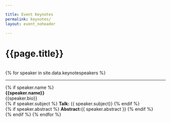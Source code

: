 ```yaml
---

title: Event Keynotes
permalink: keynotes/
layout: event_noheader

---
```


# {{page.title}}
<br>
<div class="keynote-full">
{% for speaker in site.data.keynotespeakers %}
<hr>
		{% if speaker.name %}
		<div>
		    <a name="{{speaker.name}}"><img style="background-image: url(/assets/images/keynotes/{{speaker.image | default: 'owasp_logo.png'}});{{speaker.style}};"></a>
		</div>
		<div class='keynote-info'>
			<a><strong>{{speaker.name}}</strong></a>
			<br>
			{{speaker.bio}}
			<br>
			{% if speaker.subject %}
				<strong>Talk:</strong> {{ speaker.subject}}
			{% endif %}
			<br>
			{% if speaker.abstract %}
				<strong>Abstract:</strong>{{ speaker.abstract }}
			{% endif %}
		</div>
		{% endif %}
	{% endfor %}
</div>
